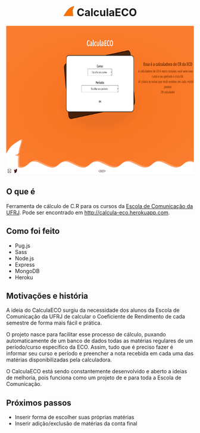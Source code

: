 <h1 align="center"> <img src="https://github.com/liaporto/calcula-eco/blob/4ca1101153f4cfb7e16d405d233e0bc00fc767b4/calculaeco/public/images/icon_laranja.png" alt="icone do calculaECO" width="30px" height="auto"/> CalculaECO </h1>

<p align="center">
<img src="https://github.com/liaporto/calcula-eco/blob/4ca1101153f4cfb7e16d405d233e0bc00fc767b4/calculaeco/public/images/og_image.png" href="https://calcula-eco.herokuapp.com/" alt="print de tela do site" width="auto" height="400px" style="margin: 0 auto"/>
</p>

## O que é
Ferramenta de cálculo de C.R para os cursos da [Escola de Comunicação da UFRJ](https://eco.ufrj.br). Pode ser encontrado em http://calcula-eco.herokuapp.com.

## Como foi feito
- Pug.js
- Sass
- Node.js
- Express
- MongoDB
- Heroku


## Motivações e história
A ideia do CalculaECO surgiu da necessidade dos alunos da Escola de Comunicação da UFRJ de calcular o Coeficiente de Rendimento de cada semestre de forma mais fácil e prática.

O projeto nasce para facilitar esse processo de cálculo, puxando automaticamente de um banco de dados todas as matérias regulares de um período/curso específico da ECO. Assim, tudo que é preciso fazer é informar seu curso e período e preencher a nota recebida em cada uma das matérias disponibilizadas pela calculadora.

O CalculaECO está sendo constantemente desenvolvido e aberto a ideias de melhoria, pois funciona como um projeto de e para toda a Escola de Comunicação.


## Próximos passos
- Inserir forma de escolher suas próprias matérias
- Inserir adição/exclusão de matérias da conta final
